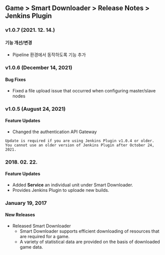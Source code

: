 ## Game > Smart Downloader > Release Notes > Jenkins Plugin

### v1.0.7 (2021. 12. 14.)
#### 기능 개선/변경
* Pipeline 환경에서 동작하도록 기능 추가

### v1.0.6 (December 14, 2021)
#### Bug Fixes
* Fixed a file upload issue that occurred when configuring master/slave nodes

### v1.0.5 (August 24, 2021)
#### Feature Updates
* Changed the authentication API Gateway
```
Update is required if you are using Jenkins Plugin v1.0.4 or older.
You cannot use an older version of Jenkins Plugin after October 24, 2021.
```

### 2018. 02. 22.
#### Feature Updates
* Added **Service** an individual unit under Smart Downloader. 
* Provides Jenkins Plugin to uploade new builds. 

### January 19, 2017
#### New Releases
* Released Smart Downloader 
    * Smart Downloader supports efficient downloading of resources that are required for a game.
    * A variety of statistical data are provided on the basis of downloaded game data. 
